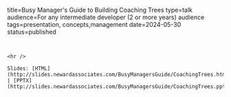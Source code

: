 title=Busy Manager's Guide to Building Coaching Trees
type=talk
audience=For any intermediate developer (2 or more years) audience
tags=presentation, concepts,management
date=2024-05-30
status=published
~~~~~~

    
<hr />

Slides: [HTML](http://slides.newardassociates.com/BusyManagersGuide/CoachingTrees.html) | [PPTX](http://slides.newardassociates.com/BusyManagersGuide/CoachingTrees.pptx)
